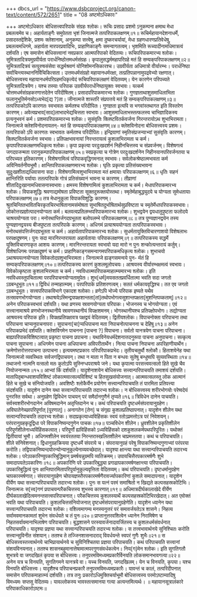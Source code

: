 +++
dbcs_url = "https://www.dsbcproject.org/canon-text/content/572/2651"
title = "08 अष्टमोऽधिकारः"

+++
अष्टमोऽधिकारः 
बोधिसत्त्वपरिपाके संग्रहः श्लोकः। 
रूचिः प्रसादः प्रशमो ऽनुकम्पना 
क्षमाथ मेधा प्रबलत्वमेव च। 
अहार्यताङ्गैः समुपेतता भृशं 
जिनात्मजे तत्परिपाकलक्षणम्॥१॥
रूचिर्महायानदेशनाधर्मे, प्रसादस्तद्देशिके, प्रशमः क्लेशानाम्, अनुकम्पा सत्त्वेषु, क्षमा दुष्करचर्यायां, मेधा ग्रहणधारणप्रतिवेधेषु, प्रबलत्वमधिगमे, अहार्यता मारपरप्रवादिभिः, प्राहाणिकाङ्गैः समन्वागतत्वम्। भृशमिति रूच्यादीनामधिमात्रत्वं दर्शयति। एष समासेन बोधिसत्त्वानां नवप्रकार आत्मपरिपाको वेदितव्यः। 
रूचिपरिपाकमारभ्य श्लोकः। 
सुमित्रतादित्रयमुग्रवीर्यता परार्धनिष्ठोत्तमधर्मसंग्रहः। 
कृपालुसद्धर्ममहापरिग्रहे मतं हि सम्यक्‌परिपाकलक्षणम्॥२॥
सुमित्रतादित्रयं सत्पुरुषसंसेवा सद्धर्मश्रवणं योनिशोमनसिकारश्च। उग्रवीर्यता अधिमात्रो वीर्यारम्भः। परार्धनिष्ठा सर्वाचिन्त्यस्थाननिर्विचिकित्सता। उत्तमधर्मसंग्रहो महायानधर्मरक्षा, तत्प्रतिपन्नानामुपद्रवेभ्यो रक्षणात्। 
बोधिसत्त्वस्य महायानधर्मपरिग्रहमधिकृत्येदं रूचिपरिपाकलक्षणं वेदितव्यम्। येन कारणेन परिपच्यते सुमित्रतादित्रयेण। यश्च तस्याः परिपाक उग्रवीर्यपरार्धनिष्ठायुक्तः स्वभावः। यत्कर्म चोत्तमधर्मसंग्रहकरणात्तदेतेन परिदीषितम्। 
प्रसादपरिपाकमारभ्य श्लोकः। 
गुणज्ञताथाशुसमाधिलाभिता 
फलानुभूतिर्मनसोऽध्यभेद[द्य ?]ता। 
जीनात्मजे शास्तरि संप्रपत्तये 
मतं हि सम्यक्‌परिपाकलक्षणम्॥३॥
तत्परिपाकोऽपि कारणतः स्वभावतः कर्मतश्च परिदीपितः। गुणज्ञता इत्यपि स भगवांस्तथागत इति विस्तरेण कारणम्। अवेत्यप्रभाव[साद]लाभादभेद्यचित्तता स्वभावः। 
आशुसमाधिलाभस्तत्फलस्य चाभिज्ञादिकस्य प्रत्यनुभवनं कर्म। 
प्रशमपरिपाकमारभ्य श्लोकः। 
सुसंवृतिः क्लिष्टवितर्कवर्जना
निरन्तरायोऽथ शुभाभिरामता। 
जिनात्मजे क्लेशविनोदनायतन्-
मतं हि सम्यक्‌परिपाकलक्षणम्॥४॥
क्लेशविनोदना बोधिसत्त्वस्य प्रशमः। तत्परिपाको ऽपि कारणतः स्वभावतः कर्मतश्च परिदीपितः। इन्द्रियाणां स्मृतिसंप्रजन्याभ्यां सुसंवृतिः कारणम्। क्लिष्टवितर्कवर्जना स्वभावः। प्रतिपक्षभावनायां निरन्तरायत्वं कुशलाभिरामता च कर्म। 
कृपापरिपाकलक्षणमधिकृत्य श्लोकः। 
कृपा प्रकृत्या परदुःखदर्शनं 
निहीनचित्तस्य च संप्रवर्जनम्। 
विशेषगत्वं जगदग्रजन्मता 
परानुकम्पापरिपाकलक्षणम्॥५॥
स्वप्रकृत्या च गोत्रेण परदुःखदर्शनेन निहीनयानपरिवर्जनतया च परिपच्यत इतिकारणम्। विशेषगामित्वं परिपाकवृद्धिगमनात् स्वभावः। सर्वलोकश्रेष्ठात्मभावता कर्म अविनिवर्तनीयभूमौ। 
क्षान्तिपरिपाकलक्षणमारभ्य श्लोकः। 
घृतिः प्रकृत्या प्रतिसंख्यभावना
सुदुःखशीताद्यधिवासना सदा। 
विशेषगामित्वशुभाभिरामता
मतं क्षमायाः परिपाकलक्षणम्॥६॥
धृतिः सहनं क्षान्तिरिति पर्यायाः ततत्परिपाके गोत्रं प्रतिसंख्यानं भावना च कारणम्। तीव्राणां शीतादिदुःखानामधिवासनास्वभावः। क्षमस्य विशेषगामित्वं कुशलाभिरामता च कर्म। 
मेधापरिपाकमारभ्य श्लोकः। 
विपाकशुद्धिः श्रवणाद्यमोषता 
प्रविष्टता सूक्तदुरूक्तयोस्तथा। 
स्मृतेर्महाबुद्ध्युदये च योग्यता 
सुमेधतायाः परिपाकलक्षणम्॥७॥
तत्र मेधानुकूला विपाकविशुद्धिः कारणम्। श्रुतचिन्तितभावितचिरकृतचिरभाषितानामसंमोषता सुभाषितदुर्भाषितार्थसुप्रविष्टता च स्मृतेर्मेधापरिपाकस्वभावः। लोकोत्तरप्रज्ञोत्पादनयोग्यता कर्म। 
बलवत्वप्रतिलम्भपरिपाकमारभ्य श्लोकः। 
शुभद्वयेन द्वयधातुपुष्टता फलोदये चाश्रययोग्यता परा। 
मनोरथाप्तिर्जगदग्रभूतता बलोपलम्भे परिपाकलक्षणम्॥८॥
तत्र पुण्यज्ञानद्वयेन तस्य पुण्यज्ञानद्वयस्य बीजपुष्टता तत्परिपाके कारणम्। अधिगमं प्रत्याश्रययोग्यता तत्परिपाकस्वभावः। मनोरथसंपत्तिर्जगदग्रभूतता च कर्म। 
अहार्यतापरिपाकमारभ्य श्लोकः। 
सुधर्मतायुक्तिविचारणाशयो 
विशेषलाभः परपक्षदूषणम्। 
पुनः सदा मारनिरन्तरायता 
अहार्यतायाः परिपाकलक्षणम्॥९॥
तत्परिपाकस्य सद्धर्मे युक्तिविचारणाकृत आशयः कारणम्। मारनिरन्तरायता स्वभावो यदा मारो न पुनः शन्कोत्यन्तरायं कर्तुम्। विशेषाधिगमः परपक्षदूषणं च कर्म। 
प्राहाणिकाङ्गसमन्वागमपरिपाकमधिकृत्य श्लोकः। 
शुभाचयो ऽथाश्रययत्नयोग्यता 
विवेकतोदग्रशुभाभिरामता। 
जिनात्मजे ह्यङ्गसमन्वये पुन-
र्मतं हि सम्यक्‌परिपाकलक्षणम्॥१०॥ 
तत्परिपाकस्य कारणं कुशलमूलोपचयः। आश्रयस्य वीर्यारम्भक्षमत्वं स्वभावः। विवेकोत्कृष्टता कुशलाभिरामता च कर्म। 
नवविधात्मपरिपाकमाहात्म्यमारभ्य श्लोकः। 
इति नवविधवस्तुपचितात्मा 
परपरिपाचनयोग्यतामुपेतः। 
शुभ[धर्म]मयसततप्रवर्धितात्मा
भवति सदा जगतो ऽग्रबन्धुभूतः॥११॥
द्विविधं तन्माहात्म्यम्। परपरिपाके प्रतिशरणत्वम्। सततं धर्मकायवृद्धिश्च। तत एव जगतो ऽग्रबन्धुभूतः। 
सत्त्वपरिपाकविभागे एकादश श्लोकाः। 
व्रणेऽपि भोज्ये परिपाक इष्यते यथैव तत्स्रावणभोगयोग्यता। 
तथाश्रयेऽस्मिन्द्वयपक्षशान्तता[तां]तथोपभोगत्वसुशान्तपक्षता[मुशन्तिपव्कताम्]॥१२॥
अनेन परिपाकस्वभावं दर्शयति। यथा व्रणस्य स्रावणयोग्यता परिपाकः। भोजनस्य च भोगयोग्यता। एवं सत्त्वानामाश्रये व्रणभोजनस्थानीये स्रावणस्थानीयं विपक्षशमनम्। भोगस्थानीयश्च प्रतिपक्षोपभोगः। तद्योग्यता आश्रयस्य परिपाक इति। विपक्षप्रतिपक्षावत्र पक्षद्वयं वेदितव्यम्। 
द्वितीयश्लोकः। 
विपाचनोक्ता परिपाचना तथा 
परिपाचना चाप्यनुपाचनापरा। 
सुपाचना[चा]प्यधिपाचना मता 
निपाचनोत्पाचनना च देहिषु॥१३॥
अनेन परिपाकप्रभेदं दर्शयति। क्लेशविगमेन पाचनना [पाचना ?] विपाचना। सर्वतो यानत्रयेण पाचना परिपाचना। बाह्यपरिपाकविशिष्टत्वात् प्रकृष्टा पाचना प्रपाचना। यथाविनेयधर्मदेशनात्तदनुरूपा पाचना अनुपाचना। सत्कृत्य पाचना सुपाचना। अधिगमेन पाचना अधिपाचना अविपरीतार्थेन। नित्या पाचना निपाचना अपरिहाणीयार्थेन। क्रमेणोत्तरोत्तरपाचना उत्पाचना। इत्ययमष्टप्रकारः परिपरिपाकप्रभेदः। 
तृतीयचतुर्थौ श्लोकौ। 
हिताशयेनेह यथा जिनात्मजो 
व्यवस्थितः सर्वजगद्विपाचयन्। 
तथा न माता न पिता न बन्धवः
सुतेषु बन्धुष्वपि सुव्यवस्थिताः॥१४॥
तथाजनो नात्मनि वत्सलो मतः 
कुतोऽपि सुस्निग्धपराश्रये जने। 
यथा कृपात्मा परसत्त्ववत्सलो 
हिते सुखे चैव नियोजनान्मतः॥१५॥
आभ्यां किं दर्शयति। यादृशेनाशयेन बोधिसत्त्वः सत्त्वान्परिपाचयति तमाशयं दर्शयति। मातापितृबान्धवाशयविशिष्टं लोकात्मवात्सल्यविशिष्टं च हितसुखसंयोजनात्। आत्मवत्सलस्तु लोक आत्मानं हिते च सुखे च संनियोजयति। 
अवशिष्टैः श्लोकैर्येन प्रयोगेण सत्त्वान्परिपाचयति तं पारमिता प्रतिपत्त्या संदर्शयति। 
यादृशेन दानेन यथा सत्त्वान्परिपाचयति तदारभ्य श्लोकः। 
न बोधिसत्त्वस्य शरीरभोगयोः परेष्वदेयं पुनरस्ति सर्वथा। 
अनुग्रहेण द्विविधेन पाचयन् परं समैर्दानगुणैर्न तृप्यते॥१६॥
त्रिविधेन दानेन पाचयति। सर्वस्वशरीरभोगदानेन अविषमदानेन अतृप्तिदानेन च। कथं परिपाचयति दृष्टधर्मसंपरायानुग्रहेण। अविघातेनेच्छापरिपूर्णात् [पूरणात्]। अनागतेन [तेन] च संगृह्य कुशलप्रतिष्ठापनात्। 
यादृशेन शीलेन यथा सत्वान्परिपाचयति तदारभ्य श्लोकः। 
सदाप्रकृत्याध्यविहिंसकः स्वयं 
रतोऽप्रमत्तोऽत्र परं निवेशयन्। 
परंपरानुग्रहकृदूद्विधा परे 
विपाकनिष्यन्दगुणेन पाचकः॥१७॥
पञ्चविधेन शीलेन। ध्रुवशीलेन प्रकृतिशीलेन परिपूर्णशीलेनाध्यविंहिंसकत्वात्। परिपूर्णो ह्यविहिंसको ऽध्यविहिंसको दशकुशलकर्मपथपरिपूरितः। यथोक्तं द्वितीयायां भूमौ। अधिगमशीलेन स्वयंरततया निरन्तरास्खलितशीलेन चाप्रमत्ततया। कथं च परिपाचयति। शीले संनिवेशनात्। द्विधानुग्रहक्रियया दृष्टधर्मे संपराये च। संपरायानुग्रहं परेषु विपाकनिष्यन्दगुणाभ्यां परंपरया करोति। तद्विपाकनिष्यन्दयोरन्योन्यानुकूल्येनाव्यवच्छेदात्। 
यादृश्या क्षान्त्या यथा सत्त्वान्परिपाचयति तदारभ्य श्लोकः। 
परेऽपकारिण्युपकारिबुद्धिमान् 
प्रमर्षयन्नुग्रमपि व्यतिक्रमम्। 
उपायचित्तैरपकारमर्षणैः
शुभे समादापयतेऽपकारिणः॥१८॥
अपकारिणि परे उपकारिबुद्ध्या प्रगाढापकारमर्षणक्षान्त्या परिपाचयति। उपकारिबुद्धित्वं पुनः क्षान्तिपारमितापरिपूर्यानुकूल्यवृत्तिता वेदितव्यम्। कथं परिपाचयति। दृष्टधर्मानुग्रहेण चापकारमर्षणात्। संपरायानुग्रहेण चोपायज्ञस्तैरपकारमर्षणैरावर्ज्यापकारिणां कुशले समादापनात्। 
यादृशेन वीर्येण यथा सत्त्वान्परिपाचयति तदारभ्य श्लोकः। 
पुनः स यत्नं परमं समाश्रितो 
न खिद्यते कल्पसहस्रकोटिभिः। 
जिनात्मजः स[त्त्व]गणं 
प्रपाचयन्परैकचित्तस्य शुभस्य कारणात्॥१९॥
अधिमात्रदीर्घकालाखेदे वीर्येण दीर्घकालाखेदित्वमनन्तसत्त्वपरिपाचनात्। परैकचित्तस्य कुशलस्यार्थे कल्पसहस्रकोटिभिरखेदात्। अत एवोक्तं भवति यथा परिपाचयति। कुशलचित्तसंनियोजनात् दृष्टधर्मसंपरायानुग्रहेणेति। 
यादृशेन ध्यानेन यथा सत्त्वान्परिपाचयति तदारभ्य श्लोकः। 
वशित्वमागम्य मनस्यनुत्तरं 
परं समावर्जयतेऽत्र शासने। 
निहत्य सर्वामवमानकामतां 
शुभेन संवर्धयते च तं पुनः॥२०॥
प्राप्तानुत्तरवशित्वेन ध्यानेन निरामिषेण च निहतसर्वावमानाभिलाषेण परिपाचयति। बुद्धशासने परस्यावर्जनादावर्जितस्य च कुशलधर्मसंवर्धनात् परिपाचयति। 
यादृश्या प्रज्ञया यथा सत्त्वान्परिपाचयति तदारभ्य श्लोकः। 
स तत्त्वभावार्थनये सुनिश्चितः करोति सत्त्वान्सुविनीत संशयान्। 
ततश्च ते तज्जिनशासनादराद् विवर्धयन्ते स्वपरं गुणैः शुभैः॥२१॥
स बोधिसत्त्वस्तत्त्वार्थनये चाभिप्रायार्थनये च सुविनिश्चितया प्रज्ञया परिपाचयति। कथं परिपाचयति सत्त्वानां संशयविनयनात्। ततश्च शासनबहुमानात्तेषामात्मपरगुणसंवर्धकत्वेन। 
निय[ग]मेन श्लोकः। 
इति सुगतिगतौ शुभत्रये वा जगदखिलं कृपया स बोधिसत्त्वः। 
तनुपरमविमध्यमप्रकारैर्विनयति लोकसमानभावगत्या॥२२॥
अनेन यत्र च विनयति, सुगतिगमने यानत्रये वा। यच्च विनयति, जगदखिलम्। येन च विनयति, कृपया। यश्च विनयति बोधिसत्त्वः। यादृशैश्च परिपाचनप्रकारै तनुपरमविमध्यमप्रकारैः। यावन्तं च कालं, तत्परिदीपनात् समासेन परिपाकमाहात्म्यं दर्शयति। तत्र तनुः प्रकारोऽधिमुक्तिचर्याभूमौ बोधिसत्त्वस्य परमोऽष्टाम्यादिषु विमध्यमः सप्तसु वेदितव्यः। यावल्लोकस्य भावस्तत्समानया गत्या अत्यन्तमित्यर्थः। 
॥ महायानसूत्रालंकारे परिपाकाधिकारोऽष्टमः॥

